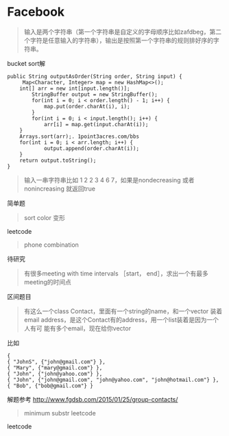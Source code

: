 # Facebook

> 输入是两个字符串（第一个字符串是自定义的字母顺序比如zafdbeg，第二个字符是任意输入的字符串），输出是按照第一个字符串的规则排好序的字符串。

bucket sort解

```
public String outputAsOrder(String order, String input) {
     Map<Character, Integer> map = new HashMap<>();
    int[] arr = new int[input.length()];
        StringBuffer output = new StringBuffer();
        for(int i = 0; i < order.length() - 1; i++) {
            map.put(order.charAt(i), i);
        }
        for(int i = 0; i < input.length(); i++) {
            arr[i] = map.get(input.charAt(i));
    }
    Arrays.sort(arr);. 1point3acres.com/bbs
    for(int i = 0; i < arr.length; i++) {
            output.append(order.charAt(i));
    }
    return output.toString();
}
```

> 输入一串字符串比如 1 2 2 3 4 6 7，如果是nondecreasing 或者 nonincreasing 就返回true

简单题

> sort color 变形

leetcode

> phone combination 

待研究

> 有很多meeting with time intervals ［start， end］，求出一个有最多meeting的时间点

区间题目

> 有这么一个class Contact，里面有一个string的name，和一个vector 装着email address，是这个Contact有的address，用一个list装着是因为一个人有可 能有多个email，现在给你vector

比如

    {
    { "JohnS", {"john@gmail.com"} },
    { "Mary", {"mary@gmail.com"} },
    { "John", {"john@yahoo.com"} },
    { "John", {"john@gmail.com", "john@yahoo.com", "john@hotmail.com"} },
    { "Bob", {"bob@gmail.com"} }

解题参考
http://www.fgdsb.com/2015/01/25/group-contacts/

> minimum substr leetcode

leetcode